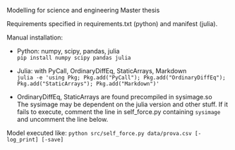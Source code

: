 Modelling for science and engineering Master thesis

Requirements specified in requirements.txt (python) and manifest (julia).

Manual installation:

- Python: numpy, scipy, pandas, julia\
  `pip install numpy scipy pandas julia`

- Julia: with PyCall, OrdinaryDiffEq, StaticArrays, Markdown\
  `julia -e 'using Pkg; Pkg.add("PyCall"); Pkg.add("OrdinaryDiffEq"); Pkg.add("StaticArrays"); Pkg.add("Markdown")'`

- OrdinaryDiffEq, StaticArrays are found precompiled in sysimage.so\
  The sysimage may be dependent on the julia version and other stuff. If it fails
  to execute, comment the line in self_force.py containing `sysimage` and uncomment
  the line below.

Model executed like:
`python src/self_force.py data/prova.csv [-log_print] [-save]`
